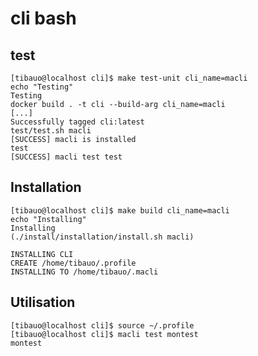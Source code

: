 cli bash
===================

test
-------------
```
[tibauo@localhost cli]$ make test-unit cli_name=macli
echo "Testing"
Testing
docker build . -t cli --build-arg cli_name=macli
[...]
Successfully tagged cli:latest
test/test.sh macli
[SUCCESS] macli is installed
test
[SUCCESS] macli test test
```


Installation
-------------
```
[tibauo@localhost cli]$ make build cli_name=macli
echo "Installing"
Installing
(./install/installation/install.sh macli)

INSTALLING CLI
CREATE /home/tibauo/.profile
INSTALLING TO /home/tibauo/.macli
```

Utilisation
-------------
```
[tibauo@localhost cli]$ source ~/.profile 
[tibauo@localhost cli]$ macli test montest
montest
```
